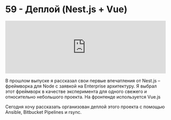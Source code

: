 # 59 - Деплой (Nest.js + Vue)


<iframe width="100%" height="166" scrolling="no" frameborder="no" allow="autoplay" src="https://w.soundcloud.com/player/?url=https%3A//api.soundcloud.com/tracks/673720388&color=%23ff5500&auto_play=false&hide_related=true&show_comments=true&show_user=true&show_reposts=false&show_teaser=true"></iframe>



В прошлом выпуске я рассказал свои первые впечатления от Nest.js – фреймворка для Node с заявкой на Enterprise архитектуру. Я выбрал этот фреймворк в качестве эксперимента для одного свежего и относительно небольшого проекта. На фронтенде используется Vue.js



Сегодня хочу рассказать организован деплой этого проекта с помощью Ansible, Bitbucket Pipelines и rsync.
